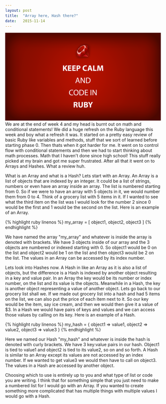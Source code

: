 ```yaml
---
layout: post
title:  "Array here, Hash there?"
date:   2015-11-14
---
```


<span class="image featured"><img src="/images/ruby.png" alt=""></span>
We are at the end of week 4 and my head is burnt out on math and conditional statements! We did a huge refresh on the Ruby language this week and boy what a refresh it was. It started on a pretty easy review of basic Ruby like variables and methods, stuff that we sort of learned before starting phase 0. Then thats when it got harder for me. It went on to control flow with conditional statements and then we had to start thinking about math processes. Math that I haven't done since high school! This stuff really picked at my brain and got me super frustrated. After all that it went on to Arrays and Hashes. What a review huh.

What is an Array and what is a Hash? Lets start with an Array. An Array is a list of objects that are indexed by an integer. It could be a list of strings, numbers or even have an array inside an array. The list is numbered starting from 0. So if we were to have an array with 5 objects in it, we would number them from 0 to 4. Think of a grocery list with 5 items in it. If I wanted to see what the third item on the list was I would look for the number 2 since 0 would be the first and 1 would be the second on the list. Here is an example of an Array.

{% highlight ruby linenos %}
my_array = [ object1, object2, object3 ]
{% endhighlight %}

We have named the array "my_array" and whatever is inside the array is denoted with brackets. We have 3 objects inside of our array and the 3 objects are numbered or indexed starting with 0. So object1 would be 0 on the list and object2 would be 1 on the list and then object3 would be 2 on the list. The values in an Array can be accessed by its index number.

Lets look into Hashes now. A Hash in like an Array as it is also a list of objects, but the difference is a Hash is indexed by another object resulting in a key and value pair. In an Array the key would be its number or index number, on the list and its value is the objects. Meanwhile in a Hash, the key is another object representing a value of another object. Lets go back to our grocery list shall we. If we made out grocery list into a hash and had 5 items on the list, we can also put the price of each item next to it. So our key would be the item, say ice cream, and then we would then give it a value of $3. In a Hash we would have pairs of keys and values and we can access those values by calling on its key. Here is an example of a Hash.

{% highlight ruby linenos %}
my_hash = { object1 => value1,
			   object2 => value2,
			   object3 => value3 }
{% endhighlight %}

Here we named our Hash "my_hash" and whatever is inside the hash is denoted with curly brackets. We have 3 key:value pairs in our hash. Object1 is tied to value1 and object2 is tied to its value2, so on and so forth. A Hash is similar to an Array except its values are not accessed by an index number. If we wanted to get value3 we would then have to call on object3. The values in a Hash are accessed by another object.

Choosing which to use is entirely up to you and what type of list or code you are writing. I think that for something simple that you just need to make a numbered list for I would go with an Array. If you wanted to create something more complicated that has multiple things with multiple values I would go with a Hash.